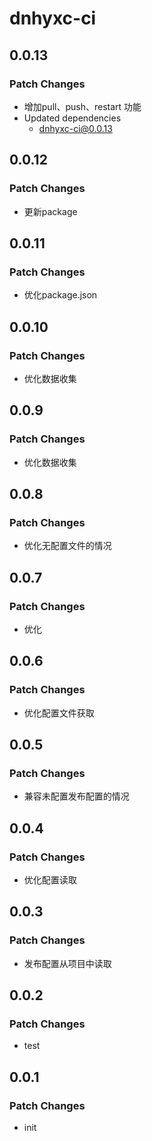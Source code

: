 # dnhyxc-ci

## 0.0.13

### Patch Changes

- 增加pull、push、restart 功能
- Updated dependencies
  - dnhyxc-ci@0.0.13

## 0.0.12

### Patch Changes

- 更新package

## 0.0.11

### Patch Changes

- 优化package.json

## 0.0.10

### Patch Changes

- 优化数据收集

## 0.0.9

### Patch Changes

- 优化数据收集

## 0.0.8

### Patch Changes

- 优化无配置文件的情况

## 0.0.7

### Patch Changes

- 优化

## 0.0.6

### Patch Changes

- 优化配置文件获取

## 0.0.5

### Patch Changes

- 兼容未配置发布配置的情况

## 0.0.4

### Patch Changes

- 优化配置读取

## 0.0.3

### Patch Changes

- 发布配置从项目中读取

## 0.0.2

### Patch Changes

- test

## 0.0.1

### Patch Changes

- init

